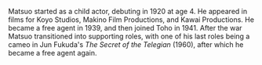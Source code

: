 <!-- Fuminto Matsuo -->

Matsuo started as a child actor, debuting in 1920 at age 4. He appeared in films for Koyo Studios, Makino Film Productions, and Kawai Productions. He became a free agent in 1939, and then joined Toho in 1941. After the war Matsuo transitioned into supporting roles, with one of his last roles being a cameo in Jun Fukuda's _The Secret of the Telegian_ (1960), after which he became a free agent again.